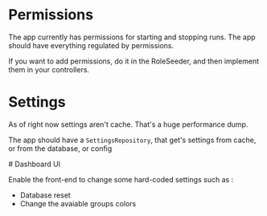 # Permissions

The app currently has permissions for starting and stopping runs.
The app should have everything regulated by permissions.

If you want to add permissions, do it in the RoleSeeder, and then implement them in your controllers.

# Settings

As of right now settings aren't cache. That's a huge performance dump.

The app should have a `SettingsRepository`, that get's settings from cache, or from the database, or config

# Dashboard UI

Enable the front-end to change some hard-coded settings such as :
- Database reset
- Change the avaiable groups colors
